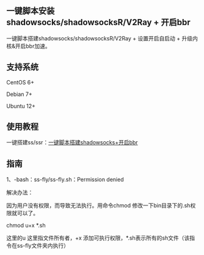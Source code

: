 一键脚本安装shadowsocks/shadowsocksR/V2Ray + 开启bbr
---

一键脚本搭建shadowsocks/shadowsocksR/V2Ray + 设置开启自启动 + 升级内核&开启bbr加速。

## 支持系统
CentOS 6+

Debian 7+

Ubuntu 12+

## 使用教程
一键搭建ss/ssr：[一键脚本搭建shadowsocks+开启bbr](http://suniceman.com/2019/04/10/install-shadowsocks-in-one-command/)

## 指南
1、-bash：ss-fly/ss-fly.sh：Permission denied

解决办法：

因为用户没有权限，而导致无法执行。用命令chmod 修改一下bin目录下的.sh权限就可以了。

chmod u+x *.sh

这里的u 这里指文件所有者，+x 添加可执行权限，*.sh表示所有的sh文件（该指令在ss-fly文件夹内执行）
